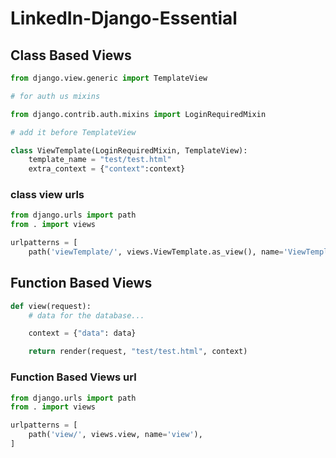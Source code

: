 # LinkedIn-Django-Essential #

##  Class Based Views ##

```py
from django.view.generic import TemplateView

# for auth us mixins

from django.contrib.auth.mixins import LoginRequiredMixin 

# add it before TemplateView

class ViewTemplate(LoginRequiredMixin, TemplateView):
    template_name = "test/test.html"
    extra_context = {"context":context}
```
### class view urls ###

```py
from django.urls import path
from . import views

urlpatterns = [
    path('viewTemplate/', views.ViewTemplate.as_view(), name='ViewTemplate'),
```

## Function Based Views ##

```py
def view(request):
    # data for the database...

    context = {"data": data}

    return render(request, "test/test.html", context)
```

### Function Based Views url ###
```py
from django.urls import path
from . import views

urlpatterns = [
    path('view/', views.view, name='view'),
]
```